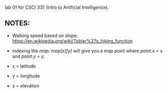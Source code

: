 lab 01 for CSCI 331 (Intro to Artificial Intelligence).


NOTES:
---
- Walking speed based on slope: https://en.wikipedia.org/wiki/Tobler%27s_hiking_function
- indexing the _map: map[x][y]_    will give you a map point where _point.x = x_ and _point.y = y_.

- x = latitude
- y = longitude
- z = elevation